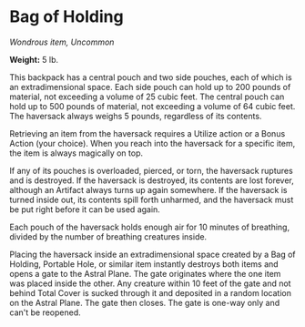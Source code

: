 # Bag of Holding
*Wondrous item, Uncommon*  

**Weight:** 5 lb.  

This backpack has a central pouch and two side pouches, each of which is an extradimensional space. Each side pouch can hold up to 200 pounds of material, not exceeding a volume of 25 cubic feet. The central pouch can hold up to 500 pounds of material, not exceeding a volume of 64 cubic feet. The haversack always weighs 5 pounds, regardless of its contents.  

Retrieving an item from the haversack requires a Utilize action or a Bonus Action (your choice). When you reach into the haversack for a specific item, the item is always magically on top.  

If any of its pouches is overloaded, pierced, or torn, the haversack ruptures and is destroyed. If the haversack is destroyed, its contents are lost forever, although an Artifact always turns up again somewhere. If the haversack is turned inside out, its contents spill forth unharmed, and the haversack must be put right before it can be used again.  

Each pouch of the haversack holds enough air for 10 minutes of breathing, divided by the number of breathing creatures inside.  

Placing the haversack inside an extradimensional space created by a Bag of Holding, Portable Hole, or similar item instantly destroys both items and opens a gate to the Astral Plane. The gate originates where the one item was placed inside the other. Any creature within 10 feet of the gate and not behind Total Cover is sucked through it and deposited in a random location on the Astral Plane. The gate then closes. The gate is one-way only and can't be reopened.  